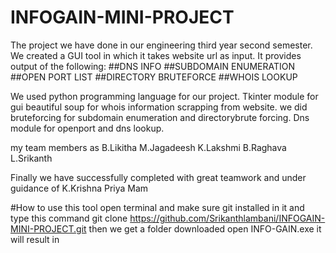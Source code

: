 # INFOGAIN-MINI-PROJECT
The project we have done in our engineering third year second semester. 
We created a GUI tool in which it takes website url as input.
It provides output of the following:
##DNS INFO
##SUBDOMAIN ENUMERATION
##OPEN PORT LIST
##DIRECTORY BRUTEFORCE
##WHOIS LOOKUP

We used python programming language for our project.
Tkinter module for gui
beautiful soup for whois information scrapping from website.
we did bruteforcing for subdomain enumeration and directorybrute forcing.
Dns module for openport and dns lookup.

my team members as
B.Likitha
M.Jagadeesh
K.Lakshmi
B.Raghava
L.Srikanth


Finally we have successfully completed with great teamwork and under guidance of K.Krishna Priya Mam

#How to use this tool 
open terminal and make sure git installed in it
and type this command
git clone https://github.com/Srikanthlambani/INFOGAIN-MINI-PROJECT.git
then we get a folder downloaded 
open INFO-GAIN.exe
it will result in 

